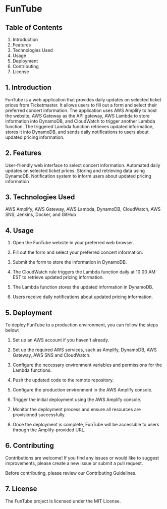 # FunTube
## Table of Contents
1. Introduction
2. Features
3. Technologies Used
4. Usage
5. Deployment
6. Contributing
7. License
## 1. Introduction
FunTube is a web application that provides daily updates on selected ticket prices from Ticketmaster. It allows users to fill out a form and select their preferred concert information. The application uses AWS Amplify to host the website, AWS Gateway as the API gateway, AWS Lambda to store information into DynamoDB, and CloudWatch to trigger another Lambda function. The triggered Lambda function retrieves updated information, stores it into DynamoDB, and sends daily notifications to users about updated pricing information.

## 2. Features
User-friendly web interface to select concert information. Automated daily updates on selected ticket prices. Storing and retrieving data using DynamoDB. Notification system to inform users about updated pricing information

## 3. Technologies Used
AWS Amplify, AWS Gateway, AWS Lambda, DynamoDB, CloudWatch, AWS SNS, Jenkins, Docker, and GitHub

## 4. Usage
1. Open the FunTube website in your preferred web browser.

2. Fill out the form and select your preferred concert information.

3. Submit the form to store the information in DynamoDB.

4. The CloudWatch rule triggers the Lambda function daily at 10:00 AM EST to retrieve updated pricing information.

5. The Lambda function stores the updated information in DynamoDB.

6. Users receive daily notifications about updated pricing information.

## 5. Deployment
To deploy FunTube to a production environment, you can follow the steps below:

1. Set up an AWS account if you haven't already.

2. Set up the required AWS services, such as Amplify, DynamoDB, AWS Gateway, AWS SNS and CloudWatch.

3. Configure the necessary environment variables and permissions for the Lambda functions.

4. Push the updated code to the remote repository.

5. Configure the production environment in the AWS Amplify console.

6. Trigger the initial deployment using the AWS Amplify console.

7. Monitor the deployment process and ensure all resources are provisioned successfully.

8. Once the deployment is complete, FunTube will be accessible to users through the Amplify-provided URL.

## 6. Contributing
Contributions are welcome! If you find any issues or would like to suggest improvements, please create a new issue or submit a pull request.

Before contributing, please review our Contributing Guidelines.

## 7. License
The FunTube project is licensed under the MIT License.
